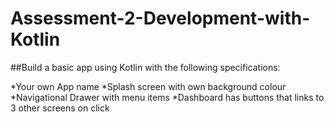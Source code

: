 # Assessment-2-Development-with-Kotlin
##Build a basic app using Kotlin with the following specifications:

*Your own App name
*Splash screen with own background colour
*Navigational Drawer with menu items
*Dashboard has buttons that links to 3 other screens on click
